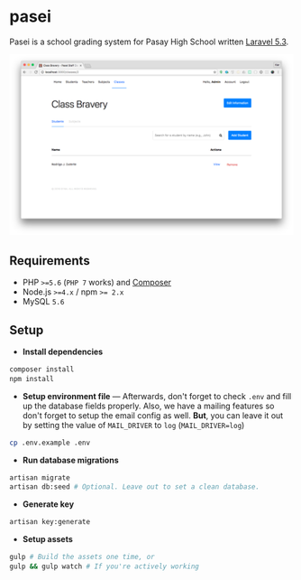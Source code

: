 # pasei
Pasei is a school grading system for Pasay High School written [Laravel 5.3](https://laravel.com/docs/5.3).

![preview](preview.png)

## Requirements
- PHP `>=5.6` (`PHP 7` works) and [Composer](https://getcomposer.org/)
- Node.js `>=4.x` / npm `>= 2.x`
- MySQL `5.6`

## Setup
- **Install dependencies**
```bash
composer install
npm install
```

- **Setup environment file** &mdash; Afterwards, don't forget to check `.env` and fill up the database fields properly. Also, we have a mailing features so don't forget to setup the email config as well. **But**, you can leave it out by setting the value of `MAIL_DRIVER` to `log` (`MAIL_DRIVER=log`)
```bash
cp .env.example .env
```

- **Run database migrations**
```bash
artisan migrate
artisan db:seed # Optional. Leave out to set a clean database.
```

- **Generate key**
```bash
artisan key:generate
```

- **Setup assets**
```bash
gulp # Build the assets one time, or
gulp && gulp watch # If you're actively working
```
